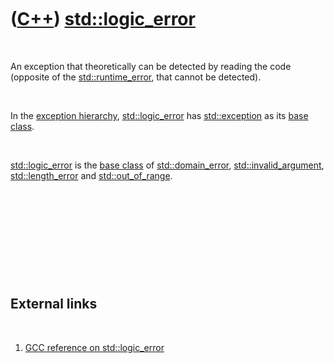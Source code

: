 



 

 

 

 

 

([C++](Cpp.md)) [std::logic\_error](CppLogic_error.md)
========================================================

 

An exception that theoretically can be detected by reading the code
(opposite of the [std::runtime\_error](CppRuntime_error.md), that
cannot be detected).

 

In the [exception hierarchy](CppExceptionHierarchy.md),
[std::logic\_error](CppLogic_error.md) has
[std::exception](CppException.md) as its [base
class](CppBaseClass.md).

 

[std::logic\_error](CppLogic_error.md) is the [base
class](CppBaseClass.md) of [std::domain\_error](CppDomain_error.md),
[std::invalid\_argument](CppInvalid_argument.md),
[std::length\_error](CppLength_error.md) and
[std::out\_of\_range](CppOut_of_range.md).

 

 

 

 

 

External links
--------------

 

1.  [GCC reference on
    std::logic\_error](http://gcc.gnu.org/onlinedocs/libstdc++/libstdc++-html-USERS-3.4/classstd_1_1logic__error.html)

 

 

 

 

 





 



